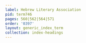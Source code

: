 ```yaml
---
label: Hebrew Literary Association
pid: term746
pages: 560|562|564|571
order: '0397'
layout: generic_index_term
collection: index-headings
---
```

